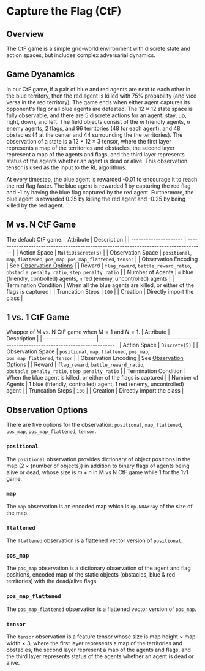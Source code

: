 # Capture the Flag (CtF)

## Overview
The CtF game is a simple grid-world environment with discrete state and action spaces, but includes complex adversarial dynamics.

## Game Dyanamics

In our CtF game, if a pair of blue and red agents are next to each other in the blue territory, then the red agent is killed with 75\% probability (and vice versa in the red territory).
The game ends when either agent captures its opponent's flag or all blue agents are defeated. 
The 12 $\times$ 12 state space is fully observable, and there are 5 discrete actions for an agent: stay, up, right, down, and left.
The field objects consist of the $m$ friendly agents, $n$ enemy agents, 2 flags, and 96 territories (48 for each agent), and 48 obstacles (4 at the center and 44 surrounding the the territories).
The observation of a state is a 12 $\times$ 12 $\times$ 3 tensor, where the first layer represents a map of the territories and obstacles, the second layer represent a map of the agents and flags, and the third layer represents status of the agents whether an agent is dead or alive.
This observation tensor is used as the input to the RL algorithms.

At every timestep, the blue agent is rewarded -0.01 to encourage it to reach the red flag faster.
The blue agent is rewarded 1 by capturing the red flag and -1 by having the blue flag captured by the red agent.
Furthermore, the blue agent is rewarded 0.25 by killing the red agent and -0.25 by being killed by the red agent.

## M vs. N CtF Game 
The default CtF game.
| Attribute             | Description                                                                          |
| --------------------- | ------------------------------------------------------------------------------------ |
| Action Space          | `MultiDiscrete(5)`                                                                   |
| Observation Space     | `positional`, `map`, `flattened`, `pos_map`, `pos_map_flattened`, `tensor`           |
| Observation Encoding  | See [Observation Options](#observation-options)                                      |
| Reward                | `flag_reward`, `battle_reward_ratio`, `obstacle_penalty_ratio`, `step_penalty_ratio` |
| Number of Agents      | `m` blue (friendly, controlled) agents, `n` red (enemy, uncontrolled) agents         |
| Termination Condition | When all the blue agents are killed, or either of the flags is captured              |
| Truncation Steps      | `100`                                                                                |
| Creation              | Directly import the class                                                            |

## 1 vs. 1 CtF Game
Wrapper of M vs. N CtF game when $M = 1$ and $N = 1$.
| Attribute             | Description                                                                          |
| --------------------- | ------------------------------------------------------------------------------------ |
| Action Space          | `Discrete(5)`                                                                        |
| Observation Space     | `positional`, `map`, `flattened`, `pos_map`, `pos_map_flattened`, `tensor`           |
| Observation Encoding  | See [Observation Options](#observation-options)                                      |
| Reward                | `flag_reward`, `battle_reward_ratio`, `obstacle_penalty_ratio`, `step_penalty_ratio` |
| Termination Condition | When the blue agent is killed, or either of the flags is captured                    |
| Number of Agents      | 1 blue (friendly, controlled) agent, 1 red (enemy, uncontrolled) agent               |
| Truncation Steps      | `100`                                                                                |
| Creation              | Directly import the class                                                            |

## Observation Options
There are five options for the observation:  `positional`, `map`, `flattened`, `pos_map`, `pos_map_flattened`, `tensor`.

### `positional`
The `positional` observation provides dictionary of object positions in the map ($2 \times \{\text{number of objects}\}$) in addition to binary flags of agents being alive or dead, whose size is $m+n$ in M vs N CtF game while $1$ for the 1v1 game.

### `map`
The `map` observation is an encoded map which is `np.NDArray` of the size of the map.

### `flattened`
The `flattened` observation is a flattened vector version of `positional`.

### `pos_map`
The `pos_map` observation is a dictionary observation of the agent and flag positions, encoded map of the static objects (obstacles, blue & red territories) with the dead/alive flags.

### `pos_map_flattened`
The `pos_map_flattened` observation is a flattened vector version of `pos_map`.

### `tensor`
The `tensor` observation is a feature tensor whose size is map height $\times$ map width $\times$ 3, where the first layer represents a map of the territories and obstacles, the second layer represent a map of the agents and flags, and the third layer represents status of the agents whether an agent is dead or alive.
